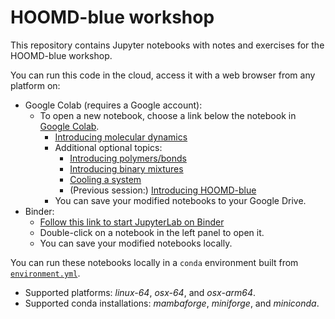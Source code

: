 # HOOMD-blue workshop

This repository contains Jupyter notebooks with notes and exercises for the
HOOMD-blue workshop.

You can run this code in the cloud, access it with a web browser from any
platform on:

* Google Colab (requires a Google account):
  * To open a new notebook, choose a link below the notebook in [Google Colab](https://colab.research.google.com/).
    * [Introducing molecular dynamics](https://colab.research.google.com/github/astatt/hoomd-workshop-md/blob/trunk/01-Molecular-dynamics-with-HOOMD-blue.ipynb)
    * Additional optional topics:
      * [Introducing polymers/bonds](https://colab.research.google.com/github/astatt/hoomd-workshop-md/blob/trunk/02-Introducing-Bonds.ipynb)
      * [Introducing binary mixtures](https://colab.research.google.com/github/astatt/hoomd-workshop-md/blob/trunk/02-Binary-Mixtures.ipynb)
      * [Cooling a system](https://colab.research.google.com/github/astatt/hoomd-workshop-md/blob/trunk/04-Cooling-System.ipynb)
      * (Previous session:) [Introducing HOOMD-blue](https://colab.research.google.com/github/astatt/hoomd-workshop-md/blob/trunk/00-Introducing-HOOMD-blue.ipynb)
    * You can save your modified notebooks to your Google Drive.
* Binder:
  * [Follow this link to start JupyterLab on
    Binder](https://mybinder.org/v2/gh/astatt/hoomd-workshop-md/trunk/HEAD)
  * Double-click on a notebook in the left panel to open it.
  * You can save your modified notebooks locally.

You can run these notebooks locally in a `conda` environment built from
[`environment.yml`](environment.yml).
  * Supported platforms: *linux-64*, *osx-64*, and *osx-arm64*.
  * Supported conda installations: *mambaforge*, *miniforge*, and *miniconda*.
